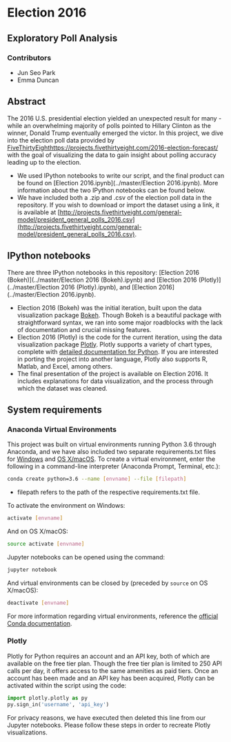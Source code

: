 # Election 2016
## Exploratory Poll Analysis

### Contributors
+ Jun Seo Park
+ Emma Duncan

## Abstract
The 2016 U.S. presidential election yielded an unexpected result for many - while an overwhelming majority of polls pointed to Hillary Clinton as the winner, Donald Trump eventually emerged the victor. In this project, we dive into the election poll data provided by [FiveThirtyEight]()https://projects.fivethirtyeight.com/2016-election-forecast/ with the goal of visualizing the data to gain insight about polling accuracy leading up to the election.
+ We used IPython notebooks to write our script, and the final product can be found on [Election 2016.ipynb](../master/Election 2016.ipynb). More information about the two IPython notebooks can be found below.
+ We have included both a .zip and .csv of the election poll data in the repository. If you wish to download or import the dataset using a link, it is available at [http://projects.fivethirtyeight.com/general-model/president_general_polls_2016.csv](http://projects.fivethirtyeight.com/general-model/president_general_polls_2016.csv).

## IPython notebooks
There are three IPython notebooks in this repository: [Election 2016 (Bokeh)](../master/Election 2016 (Bokeh).ipynb) and [Election 2016 (Plotly)](../master/Election 2016 (Plotly).ipynb), and [Election 2016](../master/Election 2016.ipynb).
+ Election 2016 (Bokeh) was the initial iteration, built upon the data visualization package [Bokeh](http://bokeh.pydata.org/en/latest/#). Though Bokeh is a beautiful package with straightforward syntax, we ran into some major roadblocks with the lack of documentation and crucial missing features.
+ Election 2016 (Plotly) is the code for the current iteration, using the data visualization package [Plotly](https://plot.ly). Plotly supports a variety of chart types, complete with [detailed documentation for Python](https://plot.ly/python/). If you are interested in porting the project into another language, Plotly also supports R, Matlab, and Excel, among others.
+ The final presentation of the project is available on Election 2016. It includes explanations for data visualization, and the process through which the dataset was cleaned.

## System requirements
### Anaconda Virtual Environments
This project was built on virtual environments running Python 3.6 through Anaconda, and we have also included two separate requirements.txt files for [Windows](..blob/master/requirements_windows.txt) and [OS X/macOS](..blob/master/requirements_mac.txt).
To create a virtual environment, enter the following in a command-line interpreter (Anaconda Prompt, Terminal, etc.):
```sh
conda create python=3.6 --name [envname] --file [filepath]
```
+ filepath refers to the path of the respective requirements.txt file.

To activate the environment on Windows:
```sh
activate [envname]
```
And on OS X/macOS:
```sh
source activate [envname]
```
Jupyter notebooks can be opened using the command:
```sh
jupyter notebook
```
And virtual environments can be closed by (preceded by `source` on OS X/macOS):
```sh
deactivate [envname]
```
For more information regarding virtual environments, reference the [official Conda documentation](https://conda.io/docs/using/envs.html).

### Plotly
Plotly for Python requires an account and an API key, both of which are available on the free tier plan. Though the free tier plan is limited to 250 API calls per day, it offers access to the same amenities as paid tiers.
Once an account has been made and an API key has been acquired, Plotly can be activated within the script using the code:
```python
import plotly.plotly as py
py.sign_in('username', 'api_key')
```
For privacy reasons, we have executed then deleted this line from our Jupyter notebooks. Please follow these steps in order to recreate Plotly visualizations.
